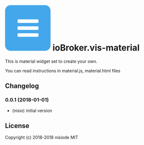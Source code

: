![Logo](admin/material.png)
ioBroker.vis-material
============

This is material widget set to create your own.

You can read instructions in material.js, material.html files


## Changelog

### 0.0.1 (2018-01-01)
- (nisio) initial version

## License
 Copyright (c) 2018-2018 nisiode
 MIT
